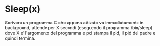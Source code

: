 # Sleep(x)

Scrivere un programma C che appena attivato va immediatamente in background, attende per X secondi (eseguendo il programma /bin/sleep) dove X e' l'argomento del programma e poi stampa il pid, il pid del padre e quindi termina.
